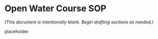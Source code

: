 # Open Water Course SOP

_(This document is intentionally blank. Begin drafting sections as needed.)_

placeholder
